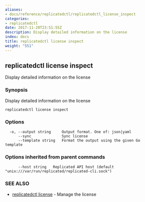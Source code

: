 ```yaml
---
aliases:
- docs/reference/replicatedctl/replicatedctl_license_inspect
categories:
- replicatedctl
date: 2017-11-20T23:51:55Z
description: Display detailed information on the license
index: docs
title: replicatedctl license inspect
weight: "551"
---
```


## replicatedctl license inspect

Display detailed information on the license

### Synopsis


Display detailed information on the license

```
replicatedctl license inspect
```

### Options

```
  -o, --output string     Output format. One of: json|yaml
      --sync              Sync license
      --template string   Format the output using the given Go template
```

### Options inherited from parent commands

```
      --host string   Replicated API host (default "unix:///var/run/replicated/replicated-cli.sock")
```

### SEE ALSO
* [replicatedctl license](/api/replicatedctl/replicatedctl_license/)	 - Manage the license

